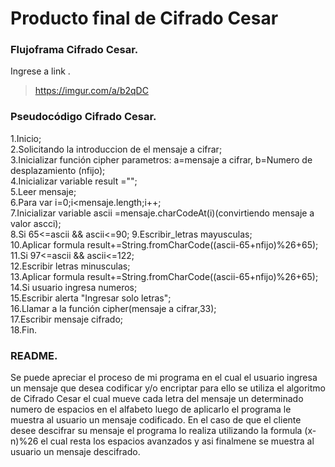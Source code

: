 # Producto final de Cifrado Cesar

### Flujoframa Cifrado Cesar.
 Ingrese a link .

>https://imgur.com/a/b2qDC

### Pseudocódigo Cifrado Cesar.

1.Inicio;  
2.Solicitando la introduccion de el mensaje a cifrar;  
3.Inicializar función cipher parametros: a=mensaje a cifrar, b=Numero de desplazamiento (nfijo);  
4.Inicializar variable result ="";  
5.Leer mensaje;  
6.Para var i=0;i<mensaje.length;i++;  
7.Inicializar variable ascii =mensaje.charCodeAt(i)(convirtiendo mensaje a valor ascci);  
8.Si 65<=ascii && ascii<=90;
9.Escribir_letras mayusculas;  
10.Aplicar formula result+=String.fromCharCode((ascii-65+nfijo)%26+65);  
11.Si 97<=ascii && ascii<=122;  
12.Escribir letras minusculas;  
13.Aplicar formula result+=String.fromCharCode((ascii-65+nfijo)%26+65);  
14.Si usuario ingresa numeros;  
15.Escribir alerta "Ingresar solo letras";  
16.Llamar a la función cipher(mensaje a cifrar,33);  
17.Escribir mensaje cifrado;  
18.Fin.


### README.
Se puede apreciar el proceso de mi programa en el cual el usuario ingresa un mensaje que desea codificar y/o encriptar para ello se utiliza el algoritmo de Cifrado Cesar el cual mueve cada letra del mensaje un determinado numero de espacios en el alfabeto luego de aplicarlo el programa le muestra al usuario un mensaje codificado.
En el caso de que el cliente desee descifrar su mensaje el programa lo realiza utilizando la formula (x-n)%26 el cual resta los espacios avanzados y asi finalmene se muestra al usuario un mensaje descifrado.

